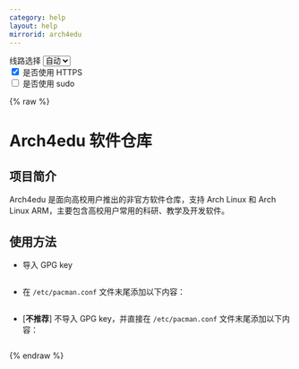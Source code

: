 ```yaml
---
category: help
layout: help
mirrorid: arch4edu
---
```


<!-- 本 markdown 从 tuna/mirrorz-help-ng 自动生成，如需修改，请修改其对应部分 -->

<style>.z-help tmpl { display: none }</style>

<div class="z-wrap">
    <form class="z-form z-global" onchange="form_update(null)" onsubmit="return false">
        <div>
            <label for="e0a5cecb">线路选择</label>
            <select id="e0a5cecb" name="host">
                <option selected="selected" value="{{ site.url }}">自动</option>
                <option value="{{ site.urlv4 }}">IPv4</option>
                <option value="{{ site.urlv6 }}">IPv6</option>
            </select>
        </div>
        <div>
            <input id="144d763c" name="_scheme" type="checkbox" checked>
            <label for="144d763c">是否使用 HTTPS</label>
        </div>
        <div>
            <input id="4659e7da" name="_sudo" type="checkbox">
            <label for="4659e7da">是否使用 sudo</label>
        </div>
    </form>
</div>
{% raw %}
<div class="z-help"><h1>Arch4edu 软件仓库</h1>
<h2>项目简介</h2>
<p>Arch4edu 是面向高校用户推出的非官方软件仓库，支持 Arch Linux 和 Arch Linux ARM，主要包含高校用户常用的科研、教学及开发软件。</p>
<h2>使用方法</h2>
<ul>
<li>导入 GPG key</li>
</ul>
<div class="z-wrap"><form class="z-form" onchange="form_update(event)" onsubmit="return false"></form><pre class="z-code"></pre></div><tmpl z-lang="bash">
{{sudo}}pacman-key --recv-keys 7931B6D628C8D3BA
{{sudo}}pacman-key --finger 7931B6D628C8D3BA
{{sudo}}pacman-key --lsign-key 7931B6D628C8D3BA
</tmpl>
<ul>
<li>在 <code>/etc/pacman.conf</code> 文件末尾添加以下内容：</li>
</ul>
<div class="z-wrap"><form class="z-form" onchange="form_update(event)" onsubmit="return false"></form><pre class="z-code"></pre></div><tmpl z-append="" z-lang="ini" z-path="/etc/pacman.conf">
[arch4edu]
Server = {{endpoint}}/$arch
</tmpl>
<ul>
<li>[<strong>不推荐</strong>] 不导入 GPG key，并直接在 <code>/etc/pacman.conf</code> 文件末尾添加以下内容：</li>
</ul>
<div class="z-wrap"><form class="z-form" onchange="form_update(event)" onsubmit="return false"></form><pre class="z-code"></pre></div><tmpl z-append="" z-lang="ini" z-path="/etc/pacman.conf">
[arch4edu]
SigLevel = Never
Server = {{endpoint}}/$arch
</tmpl><script id="z-config" type="application/x-mirrorz-help">eyJfIjogIkFyY2g0ZWR1IFx1OGY2Zlx1NGVmNlx1NGVkM1x1NWU5MyIsICJibG9jayI6IFsiaW50cm8iLCAidXNhZ2UiXSwgImlucHV0Ijoge30sICJuYW1lIjogImFyY2g0ZWR1In0=</script>
</div>

{% endraw %}

<script src="/static/js/mustache.js?{{ site.data['hash'] }}"></script>
<script src="/static/js/zdocs.js?{{ site.data['hash'] }}"></script>
